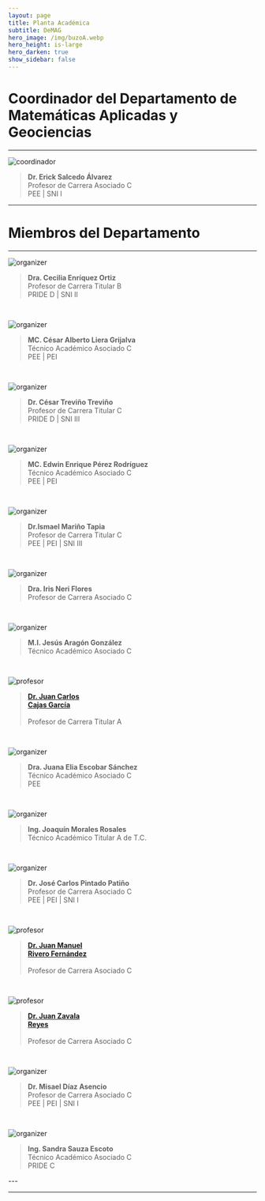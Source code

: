 ```yaml
---
layout: page
title: Planta Académica
subtitle: DeMAG
hero_image: /img/buzoA.webp
hero_height: is-large
hero_darken: true
show_sidebar: false
---
```


<h1 class="has-text-primary has-text-centered">
    Coordinador del Departamento de Matemáticas Aplicadas y Geociencias
</h1>

---

<div class="coordinador-block">
    <img loading="lazy" src="https://avatar.iran.liara.run/username?username=Erick+Salcedo" alt="coordinador"/>
    <blockquote>
        <b>Dr. Erick Salcedo Álvarez</b><br/>
        Profesor de Carrera Asociado C<br/>
        PEE | SNI I
    </blockquote>
</div>

---

<h1 class="has-text-primary has-text-centered">
    Miembros del Departamento
</h1>

---
<div style="display: grid; grid-template-columns: repeat(auto-fit, minmax(250px, 1fr)); gap: 30px;">
  
  <div class="person-block">
    <img loading="lazy" src="https://avatar.iran.liara.run/username?username=Cecilia+Enriquez" alt="organizer"/>
    <blockquote>
        <b>Dra. Cecilia Enríquez Ortiz</b><br/>
        Profesor de Carrera Titular B<br/>
        PRIDE D | SNI II
    </blockquote>
  </div>

  <div class="person-block">
    <img loading="lazy" src="https://avatar.iran.liara.run/username?username=Cesar+Liera" alt="organizer"/>
    <blockquote>
        <b>MC. César Alberto Liera Grijalva</b><br/>
        Técnico Académico Asociado C<br/>
        PEE | PEI
    </blockquote>
  </div>

  <div class="person-block">
    <img loading="lazy" src="https://avatar.iran.liara.run/username?username=Cesar+Trevino" alt="organizer"/>
    <blockquote>
        <b>Dr. César Treviño Treviño</b><br/>
        Profesor de Carrera Titular C<br/>
        PRIDE D | SNI III
    </blockquote>
  </div>

  <div class="person-block">
    <img loading="lazy" src="https://avatar.iran.liara.run/username?username=Edwin+Perez" alt="organizer"/>
    <blockquote>
        <b>MC. Edwin Enrique Pérez Rodríguez</b><br/>
        Técnico Académico Asociado C<br/>
        PEE | PEI
    </blockquote>
  </div>

  <div class="person-block">
    <img loading="lazy" src="https://avatar.iran.liara.run/username?username=Ismael+Marino" alt="organizer"/>
    <blockquote>
        <b>Dr.Ismael Mariño Tapia</b><br/>
        Profesor de Carrera Titular C<br/>
        PEE | PEI | SNI III
    </blockquote>
  </div>

  <div class="person-block">
    <img loading="lazy" src="https://avatar.iran.liara.run/username?username=Iris+Neri" alt="organizer"/>
    <blockquote>
        <b>Dra. Iris Neri Flores</b><br/>
        Profesor de Carrera Asociado C
    </blockquote>
  </div>

  <div class="person-block">
    <img loading="lazy" src="https://avatar.iran.liara.run/username?username=Jesus+Aragon" alt="organizer"/>
    <blockquote>
        <b>M.I. Jesús Aragón González</b><br/>
        Técnico Académico Asociado C
    </blockquote>
  </div>

  <div class="person-block">
    <img loading="lazy" src="{{ site.baseurl }}/img/drcajas.webp" alt="profesor"/>
    <blockquote>
        <a href="{{ site.baseurl }}/planta-academica/drcajas/">
            <b>Dr. Juan Carlos<br/>Cajas García</b><br/><br/>
        </a>
        Profesor de Carrera Titular A<br/>
    </blockquote>
  </div>

  <div class="person-block">
    <img loading="lazy" src="https://avatar.iran.liara.run/username?username=Juana+Escobar" alt="organizer"/>
    <blockquote>
        <b>Dra. Juana Elia Escobar Sánchez</b><br/>
        Técnico Académico Asociado C<br/>
        PEE
    </blockquote>
  </div>

  <div class="person-block">
    <img loading="lazy" src="https://avatar.iran.liara.run/username?username=Joaquin+Morales" alt="organizer"/>
    <blockquote>
        <b>Ing. Joaquín Morales Rosales</b><br/>
        Técnico Académico Titular A de T.C.
    </blockquote>
  </div>

  <div class="person-block">
    <img loading="lazy" src="https://avatar.iran.liara.run/username?username=Jose+Pintado" alt="organizer"/>
    <blockquote>
        <b>Dr. José Carlos Pintado Patiño</b><br/>
        Profesor de Carrera Asociado C<br/>
        PEE | PEI | SNI I
    </blockquote>
  </div>

  <div class="person-block">
    <img loading="lazy" src="{{ site.baseurl }}/img/drrivero.webp" alt="profesor"/>
    <blockquote>
        <a href="{{ site.baseurl }}/planta-academica/drrivero/">
            <b>Dr. Juan Manuel<br/>Rivero Fernández</b><br/><br/>
        </a>
        Profesor de Carrera Asociado C<br/>
    </blockquote>
  </div>

  <div class="person-block">
    <img loading="lazy" src="{{ site.baseurl }}/img/drzavala.webp" alt="profesor"/>
    <blockquote>
        <a href="{{ site.baseurl }}/planta-academica/drzavala/">
            <b>Dr. Juan Zavala<br/>Reyes</b><br/><br/>
        </a>
        Profesor de Carrera Asociado C<br/>
    </blockquote>
  </div>

  <div class="person-block">
    <img loading="lazy" src="https://avatar.iran.liara.run/username?username=Misael+Diaz" alt="organizer"/>
    <blockquote>
        <b>Dr. Misael Díaz Asencio</b><br/>
        Profesor de Carrera Asociado C<br/>
        PEE | PEI | SNI I
    </blockquote>
  </div>

  <div class="person-block">
    <img loading="lazy" src="https://avatar.iran.liara.run/username?username=Sandra+Sauza" alt="organizer"/>
    <blockquote>
        <b>Ing. Sandra Sauza Escoto</b><br/>
        Técnico Académico Asociado C<br/>
        PRIDE C
    </blockquote>
  </div>

  <!-- Agrega más organizadores copiando el mismo bloque -->
  
</div>
---

<!-- <div style="display: flex; align-items: center; gap: 20px;">
  <img loading="lazy" src="/img/andreas.webp" alt="organizer" style="width: 200px; height: auto;"/>
  <div>
    <blockquote style="border-left: 4px solid #ccc; padding-left: 16px; color: #555;">
        Dr. Erick Salcedo Álvarez<br/>
        Profesor de Carrera Asociado C<br/>
        PEE - SNI I
    </blockquote>
  </div>
</div> -->

<!-- <div style="display: flex; align-items: center; gap: 20px;">
  <img loading="lazy" src="/img/andreas.webp" alt="organizer" style="width: 200px; height: auto;"/>
  <div>
    <h2>Andreas Lintermann - Jülich Supercomputing Centre, Forschungszentrum Jülich GmbH</h2>
    <blockquote style="border-left: 4px solid #ccc; padding-left: 16px; color: #555;">
  Dr. Erick Salcedo Álvarez<br/>
  Profesor de Carrera Asociado C<br/>
  PEE - SNI I
</blockquote>
    <p>
      Dr. Andreas Lintermann is the leader of the Simulation and Data Lab ”Fluids & Solids Engineering” at the Jülich Supercomputing Centre (JSC), Forschungszentrum Jülich. He was coordinating the European CoE RAISE and leads/co-leads JSC’s activities in various national and international projects, e.g., in EuroCC2, interTwin, SPECTRUM, HANAMI, RISCALE, or nxtAIM. He is involved in the Industry Relations Team of the institute. His research focuses on HPC, modular supercomputing, AI, bio-fluidmechanis, lattice-Boltzmann methods, high-scaling meshing methods, and efficient multiphysics coupling strategies.
    </p>
  </div>
</div> -->
---

